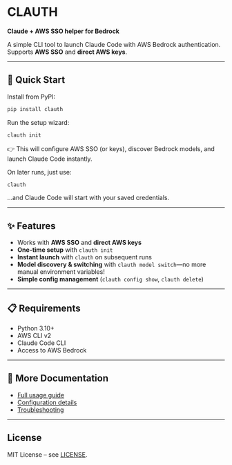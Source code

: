 # CLAUTH
**Claude + AWS SSO helper for Bedrock**

A simple CLI tool to launch Claude Code with AWS Bedrock authentication. Supports **AWS SSO** and **direct AWS keys**.

---
## 🚀 Quick Start

Install from PyPI:
```bash
pip install clauth
```

Run the setup wizard:
```bash
clauth init
```

👉 This will configure AWS SSO (or keys), discover Bedrock models, and launch Claude Code instantly.

On later runs, just use:
```bash
clauth
```
…and Claude Code will start with your saved credentials.

---
## ✨ Features

- Works with **AWS SSO** and **direct AWS keys**
- **One-time setup** with `clauth init`
- **Instant launch** with `clauth` on subsequent runs
- **Model discovery & switching** with `clauth model switch`—no more manual environment variables!
- **Simple config management** (`clauth config show`, `clauth delete`)

---
## 📋 Requirements

- Python 3.10+
- AWS CLI v2
- Claude Code CLI
- Access to AWS Bedrock

---
## 📖 More Documentation

- [Full usage guide](https://github.com/khordoo/clauth#usage)
- [Configuration details](https://github.com/khordoo/clauth#configuration)
- [Troubleshooting](https://github.com/khordoo/clauth#troubleshooting)

---
## License

MIT License – see [LICENSE](LICENSE).

